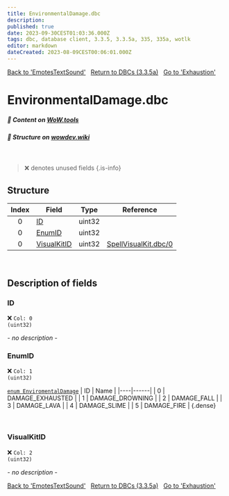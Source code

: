 ```yaml
---
title: EnvironmentalDamage.dbc
description:
published: true
date: 2023-09-30CEST01:03:36.000Z
tags: dbc, database client, 3.3.5, 3.3.5a, 335, 335a, wotlk
editor: markdown
dateCreated: 2023-08-09CEST00:06:01.000Z
---
```

<a href="https://trinitycore.info/files/DBC/335/emotestextsound" class="mt-5 v-btn v-btn--depressed v-btn--flat v-btn--outlined theme--light v-size--default darkblue--text text--lighten-3"><span class="v-btn__content"><i aria-hidden="true" class="v-icon notranslate v-icon--left mdi mdi-arrow-left theme--light"></i><span>Back to 'EmotesTextSound'</span></span></a>&nbsp;&nbsp;&nbsp;<a href="https://trinitycore.info/files/DBC/335/home" class="mt-5 v-btn v-btn--depressed v-btn--flat v-btn--outlined theme--light v-size--default darkblue--text text--lighten-3"><span class="v-btn__content"><i aria-hidden="true" class="v-icon notranslate v-icon--left mdi mdi-home-outline theme--light"></i><span>Return to DBCs (3.3.5a)</span></span></a>&nbsp;&nbsp;&nbsp;<a href="https://trinitycore.info/files/DBC/335/exhaustion" class="mt-5 v-btn v-btn--depressed v-btn--flat v-btn--outlined theme--light v-size--default darkblue--text text--lighten-3"><span class="v-btn__content"><span>Go to 'Exhaustion'</span><i aria-hidden="true" class="v-icon notranslate v-icon--right mdi mdi-arrow-right theme--light"></i></span></a>

# EnvironmentalDamage.dbc
##### :open_book: Content on [WoW.tools](https://wow.tools/dbc/?dbc=environmentaldamage&build=3.3.5.12340)
##### :pencil: Structure on [wowdev.wiki](https://wowdev.wiki/DB/EnvironmentalDamage)
&nbsp;

> :x: denotes unused fields
{.is-info}


## Structure

| Index | Field | Type | Reference |
| :---: | --- | :---: | --- |
| 0 | [ID](#id) | uint32 |  |
| 0 | [EnumID](#enumid) | uint32 |  |
| 0 | [VisualKitID](#visualkitid) | uint32 | [SpellVisualKit.dbc/0](/files/DBC/335/spellvisualkit#id) |
&nbsp;
## Description of fields

### ID
:x: <code>Col: 0 (uint32)</code>

*- no description -*
&nbsp;

### EnumID
:x: <code>Col: 1 (uint32)</code>

[`enum EnviromentalDamage`](https://github.com/TrinityCore/TrinityCore/blob/3.3.5/src/server/game/Entities/Player/Player.h#L676-L685)
| ID | Name |
|----|------|
| 0 | DAMAGE_EXHAUSTED |
| 1 | DAMAGE_DROWNING |
| 2 | DAMAGE_FALL |
| 3 | DAMAGE_LAVA |
| 4 | DAMAGE_SLIME |
| 5 | DAMAGE_FIRE |
{.dense}

&nbsp;

### VisualKitID
:x: <code>Col: 2 (uint32)</code>

*- no description -*
&nbsp;

<a href="https://trinitycore.info/files/DBC/335/emotestextsound" class="mt-5 v-btn v-btn--depressed v-btn--flat v-btn--outlined theme--light v-size--default darkblue--text text--lighten-3"><span class="v-btn__content"><i aria-hidden="true" class="v-icon notranslate v-icon--left mdi mdi-arrow-left theme--light"></i><span>Back to 'EmotesTextSound'</span></span></a>&nbsp;&nbsp;&nbsp;<a href="https://trinitycore.info/files/DBC/335/home" class="mt-5 v-btn v-btn--depressed v-btn--flat v-btn--outlined theme--light v-size--default darkblue--text text--lighten-3"><span class="v-btn__content"><i aria-hidden="true" class="v-icon notranslate v-icon--left mdi mdi-home-outline theme--light"></i><span>Return to DBCs (3.3.5a)</span></span></a>&nbsp;&nbsp;&nbsp;<a href="https://trinitycore.info/files/DBC/335/exhaustion" class="mt-5 v-btn v-btn--depressed v-btn--flat v-btn--outlined theme--light v-size--default darkblue--text text--lighten-3"><span class="v-btn__content"><span>Go to 'Exhaustion'</span><i aria-hidden="true" class="v-icon notranslate v-icon--right mdi mdi-arrow-right theme--light"></i></span></a>
